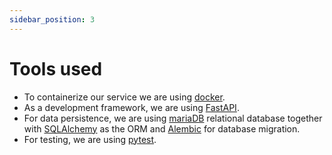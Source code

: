 ```yaml
---
sidebar_position: 3
---
```


# Tools used

- To containerize our service we are using [docker](https://www.docker.com/).
- As a development framework, we are using [FastAPI](https://fastapi.tiangolo.com/).
- For data persistence, we are using [mariaDB](https://mariadb.org/) relational database together with
[SQLAlchemy](https://www.sqlalchemy.org/) as the ORM and [Alembic](https://alembic.sqlalchemy.org/) for 
database migration.
- For testing, we are using [pytest](https://docs.pytest.org/).
